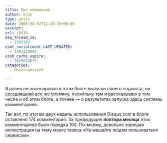 ```yaml
---
title: Про немешание
author: Gray
type: posts
date: 2008-08-02T12:28:30+00:00
excerpt:
url: /9410
dsq_thread_id:
  - 2393163
esml_socialcount_LAST_UPDATED:
  - 1497220804
essb_cache_expire:
  - 1615624832
categories:
  - Uncategorized

---
```








Я давно не анонсировал в этом блоге выпуски своего подкаста, но <a href="http://www.searchengines.ru/blog/podcasts/archives/36" target="_blank">сегодняшний</a> все же упомяну, поскольку там я рассказываю в том числе и об этом блоге, а точнее &#8212; о результатах запуска здесь системы комментариев.

Так вот, по итогам двух недель использования Disqus.com в блоге оставлено 174 комментария. За предыдущие **полтора месяца** этих комментариев было порядка 100. По-моему, довольно хорошая иллюстрация на тему моего тезиса &#171;Не мешайте людям пользоваться сервисом&#187;.